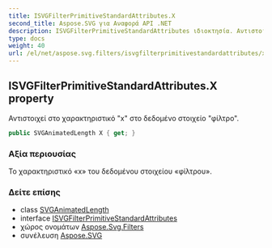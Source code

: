 ```yaml
---
title: ISVGFilterPrimitiveStandardAttributes.X
second_title: Aspose.SVG για Αναφορά API .NET
description: ISVGFilterPrimitiveStandardAttributes ιδιοκτησία. Αντιστοιχεί στο χαρακτηριστικό x στο δεδομένο στοιχείο φίλτρο.
type: docs
weight: 40
url: /el/net/aspose.svg.filters/isvgfilterprimitivestandardattributes/x/
---
```

## ISVGFilterPrimitiveStandardAttributes.X property

Αντιστοιχεί στο χαρακτηριστικό "x" στο δεδομένο στοιχείο "φίλτρο".

```csharp
public SVGAnimatedLength X { get; }
```

### Αξία περιουσίας

Το χαρακτηριστικό «x» του δεδομένου στοιχείου «φίλτρου».

### Δείτε επίσης

* class [SVGAnimatedLength](../../../aspose.svg.datatypes/svganimatedlength/)
* interface [ISVGFilterPrimitiveStandardAttributes](../)
* χώρος ονομάτων [Aspose.Svg.Filters](../../isvgfilterprimitivestandardattributes/)
* συνέλευση [Aspose.SVG](../../../)


